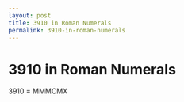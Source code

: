 ```yaml
---
layout: post
title: 3910 in Roman Numerals
permalink: 3910-in-roman-numerals
---
```


# 3910 in Roman Numerals

3910 = MMMCMX
